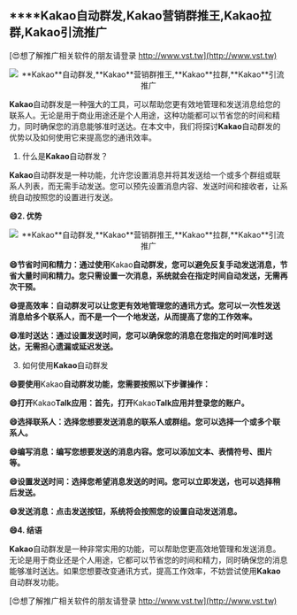 ## ****Kakao**自动群发,**Kakao**营销群推王,**Kakao**拉群,**Kakao**引流推广**

[😍想了解推广相关软件的朋友请登录 http://www.vst.tw](http://www.vst.tw)

 <center><img src="https://vst.tw/MP4/tuiguang/png/1.png" alt="**Kakao**自动群发,**Kakao**营销群推王,**Kakao**拉群,**Kakao**引流推广"></center>

**Kakao**自动群发是一种强大的工具，可以帮助您更有效地管理和发送消息给您的联系人。无论是用于商业用途还是个人用途，这种功能都可以节省您的时间和精力，同时确保您的消息能够准时送达。在本文中，我们将探讨**Kakao**自动群发的优势以及如何使用它来提高您的通讯效率。

1. 什么是**Kakao**自动群发？

**Kakao**自动群发是一种功能，允许您设置消息并将其发送给一个或多个群组或联系人列表，而无需手动发送。您可以预先设置消息内容、发送时间和接收者，让系统自动按照您的设置进行发送。

**😄2. 优势**

 <center><img src="https://vst.tw/MP4/tuiguang/png/7.png" alt="**Kakao**自动群发,**Kakao**营销群推王,**Kakao**拉群,**Kakao**引流推广"></center>

**😄节省时间和精力：通过使用**Kakao**自动群发，您可以避免反复手动发送消息，节省大量时间和精力。您只需设置一次消息，系统就会在指定时间自动发送，无需再次干预。**

**😄提高效率：自动群发可以让您更有效地管理您的通讯方式。您可以一次性发送消息给多个联系人，而不是一个一个地发送，从而提高了您的工作效率。**

**😄准时送达：通过设置发送时间，您可以确保您的消息在您指定的时间准时送达，无需担心遗漏或延迟发送。**

3. 如何使用**Kakao**自动群发

**😄要使用**Kakao**自动群发功能，您需要按照以下步骤操作：**

**😄打开**Kakao**Talk应用：首先，打开**Kakao**Talk应用并登录您的账户。**

**😄选择联系人：选择您想要发送消息的联系人或群组。您可以选择一个或多个联系人。**

**😄编写消息：编写您想要发送的消息内容。您可以添加文本、表情符号、图片等。**

**😄设置发送时间：选择您希望消息发送的时间。您可以立即发送，也可以选择稍后发送。**

**😄发送消息：点击发送按钮，系统将会按照您的设置自动发送消息。**

**😄4. 结语**

**Kakao**自动群发是一种非常实用的功能，可以帮助您更高效地管理和发送消息。无论是用于商业还是个人用途，它都可以节省您的时间和精力，同时确保您的消息能够准时送达。如果您想要改变通讯方式，提高工作效率，不妨尝试使用**Kakao**自动群发功能。

[😍想了解推广相关软件的朋友请登录 http://www.vst.tw](http://www.vst.tw)



